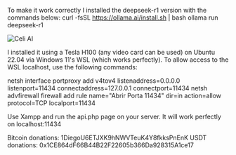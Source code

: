 To make it work correctly I installed the deepseek-r1 version with the commands below:
curl -fsSL https://ollama.ai/install.sh | bash
ollama run deepseek-r1

<img src="https://xlocgpu.com/celiaichar.png" alt="Celi AI">

I installed it using a Tesla H100 (any video card can be used) on Ubuntu 22.04 via Windows 11's WSL (which works perfectly). To allow access to the WSL localhost, use the following commands:

netsh interface portproxy add v4tov4 listenaddress=0.0.0.0 listenport=11434 connectaddress=127.0.0.1 connectport=11434
netsh advfirewall firewall add rule name="Abrir Porta 11434" dir=in action=allow protocol=TCP localport=11434

Use Xampp and run the api.php page on your server. It will work perfectly on localhost:11434

Bitcoin donations: 1DiegoU6ETJXK9hNWVTeuK4Y8fkksPnEnK
USDT donations: 0x1CE864dF66B44B22F22605b366Da928315A1ce17
